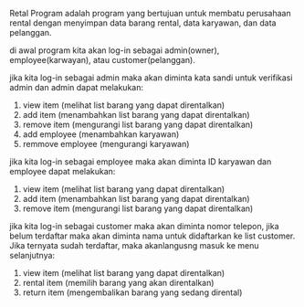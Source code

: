 Retal Program adalah program yang bertujuan untuk membatu perusahaan rental dengan menyimpan data barang rental, data karyawan, dan data pelanggan.

di awal program kita akan log-in sebagai admin(owner), employee(karwayan), atau customer(pelanggan).

jika kita log-in sebagai admin maka akan diminta kata sandi untuk verifikasi admin dan admin dapat melakukan:
1. view item (melihat list barang yang dapat direntalkan)
2. add item (menambahkan list barang yang dapat direntalkan)
3. remove item (mengurangi list barang yang dapat direntalkan)
4. add employee (menambahkan karyawan)
5. remmove employee (mengurangi karyawan)

jika kita log-in sebagai employee maka akan diminta ID karyawan dan employee dapat melakukan:
1. view item (melihat list barang yang dapat direntalkan)
2. add item (menambahkan list barang yang dapat direntalkan)
3. remove item (mengurangi list barang yang dapat direntalkan)

jika kita log-in sebagai customer maka akan diminta nomor telepon, jika belum terdaftar maka akan diminta nama untuk didaftarkan ke list customer. Jika ternyata sudah terdaftar, maka akanlangusng masuk ke menu selanjutnya:
1. view item (melihat list barang yang dapat direntalkan)
2. rental item (memilih barang yang akan direntalkan)
3. return item (mengembalikan barang yang sedang dirental)
